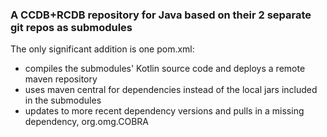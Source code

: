 ### A CCDB+RCDB repository for Java based on their 2 separate git repos as submodules

The only significant addition is one pom.xml:
* compiles the submodules' Kotlin source code and deploys a remote maven repository
* uses maven central for dependencies instead of the local jars included in the submodules
* updates to more recent dependency versions and pulls in a missing dependency, org.omg.COBRA
